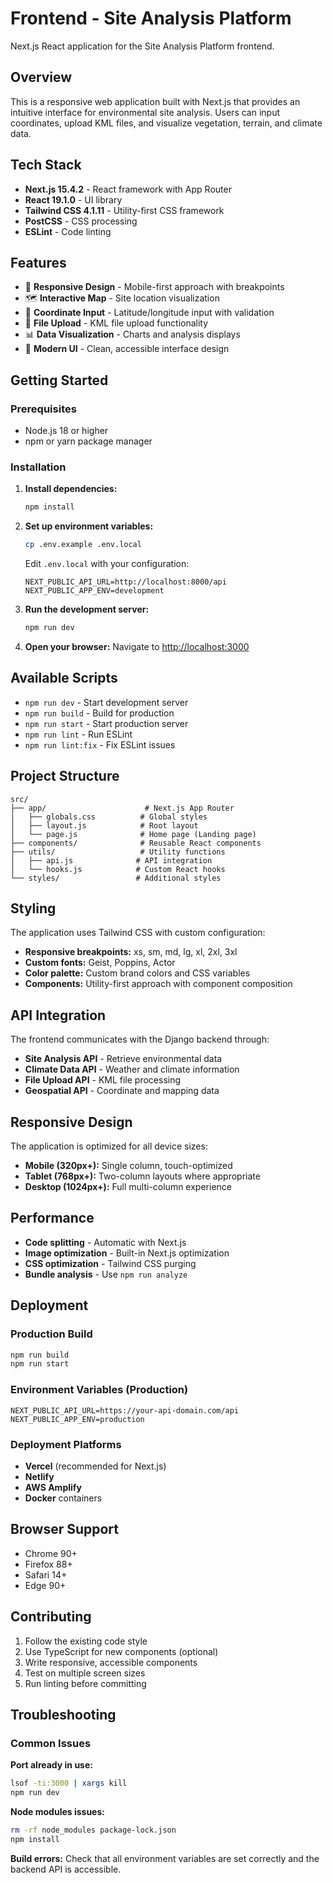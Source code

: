 # Frontend - Site Analysis Platform

Next.js React application for the Site Analysis Platform frontend.

## Overview

This is a responsive web application built with Next.js that provides an intuitive interface for environmental site analysis. Users can input coordinates, upload KML files, and visualize vegetation, terrain, and climate data.

## Tech Stack

- **Next.js 15.4.2** - React framework with App Router
- **React 19.1.0** - UI library
- **Tailwind CSS 4.1.11** - Utility-first CSS framework
- **PostCSS** - CSS processing
- **ESLint** - Code linting

## Features

- 🎯 **Responsive Design** - Mobile-first approach with breakpoints
- 🗺️ **Interactive Map** - Site location visualization
- 📍 **Coordinate Input** - Latitude/longitude input with validation
- 📁 **File Upload** - KML file upload functionality
- 📊 **Data Visualization** - Charts and analysis displays
- 🎨 **Modern UI** - Clean, accessible interface design

## Getting Started

### Prerequisites
- Node.js 18 or higher
- npm or yarn package manager

### Installation

1. **Install dependencies:**
   ```bash
   npm install
   ```

2. **Set up environment variables:**
   ```bash
   cp .env.example .env.local
   ```
   
   Edit `.env.local` with your configuration:
   ```
   NEXT_PUBLIC_API_URL=http://localhost:8000/api
   NEXT_PUBLIC_APP_ENV=development
   ```

3. **Run the development server:**
   ```bash
   npm run dev
   ```

4. **Open your browser:**
   Navigate to [http://localhost:3000](http://localhost:3000)

## Available Scripts

- `npm run dev` - Start development server
- `npm run build` - Build for production
- `npm run start` - Start production server
- `npm run lint` - Run ESLint
- `npm run lint:fix` - Fix ESLint issues

## Project Structure

```
src/
├── app/                      # Next.js App Router
│   ├── globals.css          # Global styles
│   ├── layout.js            # Root layout
│   └── page.js              # Home page (Landing page)
├── components/              # Reusable React components
├── utils/                   # Utility functions
│   ├── api.js              # API integration
│   └── hooks.js            # Custom React hooks
└── styles/                 # Additional styles
```

## Styling

The application uses Tailwind CSS with custom configuration:

- **Responsive breakpoints:** xs, sm, md, lg, xl, 2xl, 3xl
- **Custom fonts:** Geist, Poppins, Actor
- **Color palette:** Custom brand colors and CSS variables
- **Components:** Utility-first approach with component composition

## API Integration

The frontend communicates with the Django backend through:

- **Site Analysis API** - Retrieve environmental data
- **Climate Data API** - Weather and climate information
- **File Upload API** - KML file processing
- **Geospatial API** - Coordinate and mapping data

## Responsive Design

The application is optimized for all device sizes:

- **Mobile (320px+):** Single column, touch-optimized
- **Tablet (768px+):** Two-column layouts where appropriate
- **Desktop (1024px+):** Full multi-column experience

## Performance

- **Code splitting** - Automatic with Next.js
- **Image optimization** - Built-in Next.js optimization
- **CSS optimization** - Tailwind CSS purging
- **Bundle analysis** - Use `npm run analyze`

## Deployment

### Production Build
```bash
npm run build
npm run start
```

### Environment Variables (Production)
```
NEXT_PUBLIC_API_URL=https://your-api-domain.com/api
NEXT_PUBLIC_APP_ENV=production
```

### Deployment Platforms
- **Vercel** (recommended for Next.js)
- **Netlify**
- **AWS Amplify**
- **Docker** containers

## Browser Support

- Chrome 90+
- Firefox 88+
- Safari 14+
- Edge 90+

## Contributing

1. Follow the existing code style
2. Use TypeScript for new components (optional)
3. Write responsive, accessible components
4. Test on multiple screen sizes
5. Run linting before committing

## Troubleshooting

### Common Issues

**Port already in use:**
```bash
lsof -ti:3000 | xargs kill
npm run dev
```

**Node modules issues:**
```bash
rm -rf node_modules package-lock.json
npm install
```

**Build errors:**
Check that all environment variables are set correctly and the backend API is accessible.
